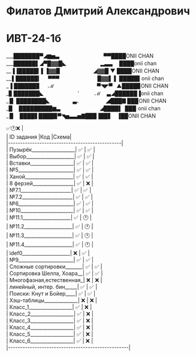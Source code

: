 # Филатов Дмитрий Александрович
# ИВТ-24-1б 
___███████▀◢▆▅▃ 　　　   　　　 　 ▀▀████ONII CHAN                                                                   
___██████▌◢▀█▓▓█◣   　　　　　　▂▃▃　 ████onii chan                                                                     
__▐▐█████▍▌▐▓▓▉　　　　　 　◢▓▓█ ▼  ████ONII CHAN                                                                       
__ ▌██████▎　 ▀▀▀　　　　　　 　█▓▓▌ ▌ █████▌onii chan                                                                   
_▐ ██████▊　 ℳ 　　　　　　　　▀◥◤▀    ▲████▉ONII CHAN                                                                 
_▊ ███████◣ 　　　　　　  ′　　　ℳ　 ▃◢██████▐onii chan                                                                
_ ▉ ████████◣ 　　　　 ▃、　　　　　◢███▊███ ONII CHAN                                                                 
_▉　 █████████▆▃　　　　　　　 ◢████▌ ███  onii chan                                                                   
_ ▉　 ████▋████▉▀◥▅▃▃▅▇███▐██▋　▐██ONII CHAN                                                                                                                                  






 ✅🕐❌ |                                                                                                                       
| ID задания               |Код |Схема|                                                                                        
|-----------------------------------------------|                                                                             
| Пузырёк__________________| ✅ | ✅ |                                                                                  
| Выбор____________________| ✅ | ✅ |                                                                                       
| Вставки__________________| ✅ | ✅ |                                                                                  
| №5_______________________| ✅ | ✅ |                                                                                       
| Ханой____________________| ✅ | ✅ |                                                                                         
| 8 ферзей_________________| ✅ | ❌ |                                                                                         
| №7.1_____________________| ✅ | ✅ |                                                                                        
| №7.2_____________________| ✅ | ✅ |                                                                                               
| №6_______________________| ✅ | ✅ |                                                                                      
| №10______________________| ✅ | ✅ |                                                                                        
| №11.1____________________| ✅ | 🕐 |                                                                                      
| №11.2____________________| ✅ | 🕐 |                                                                                                         
| №11.3____________________| ✅ | 🕐 |                                                                                                                    
| №11.4____________________| ✅ | 🕐 |                                                                                                         
| idef0____________________| ❌ | ✅ |                                                                                                
| №9_______________________| ✅ | ✅ |                                                                                                      
| Сложные сортировки_______| ✅ | ✅ |                                                                                                       
| Сортировка Шелла, Хоара__| ✅ | ✅ |                                                                                                         
| Многофазная,естественная_| ❌ | ❌ |                                                                                              
| линейный, интер. бин_____| ✅ | ✅ |                                                                                                            
| Поиски: Кнут  и Бойер____| ✅ | ✅ |                                                                                                           
| Хэш-таблицы______________| ❌ | ❌ |                                                                                              
| Класс_1__________________| ✅ | ❌ |                                                                                                
| Класс_2__________________| ✅ | ❌ |                                                                                                         
| Класс_3__________________| ✅ | ❌ |                                                                                                        
| Класс_4__________________| ✅ | ❌ |                                                                                                                  
| Класс_5__________________| ✅ | ❌ |                                                                                                    
| Класс_6__________________| ✅ | ❌ |                                                                                                         
|--------------------------------------------------|   



